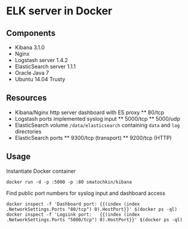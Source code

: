 # ELK server in Docker

## Components

* Kibana 3.1.0
* Nginx
* Logstash server 1.4.2
* ElasticSearch server 1.1.1
* Oracle Java 7
* Ubuntu 14.04 Trusty

## Resources

* Kibana/Nginx http server dashboard with ES proxy
** 80/tcp
* Logstash ports implemented syslog input
** 5000/tcp
** 5000/udp
* ElasticSearch volume `/data/elasticsearch` containing `data` and `log` directories
* ElasticSearch ports
** 9300/tcp (transport)
** 9200/tcp (HTTP)

## Usage

Instantiate Docker container

```
docker run -d -p :5000 -p :80 smatochkin/kibana
```

Find public port numbers for syslog input and dashboard access

```
docker inspect -f 'Dashboard port: {{(index (index .NetworkSettings.Ports "80/tcp") 0).HostPort}}' $(docker ps -ql)
docker inspect -f 'Logsink port:   {{(index (index .NetworkSettings.Ports "5000/tcp") 0).HostPort}}' $(docker ps -ql)
```
